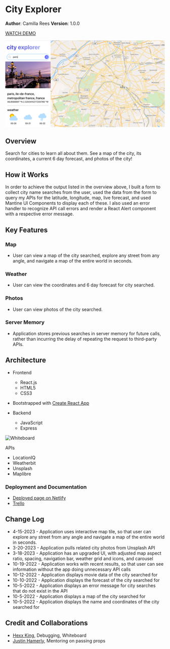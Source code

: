 # City Explorer

**Author**: Camilla Rees
**Version**: 1.0.0

[WATCH DEMO](https://www.youtube.com/watch?v=KzTGJyqmIwU)

![Demo Image](./public/images/city-explorer-demo-image.png)

## Overview
Search for cities to learn all about them. See a map of the city, its coordinates, a current 6 day forecast, and photos of the city! 

## How it Works

 In order to achieve the output listed in the overview above, I built a form to collect city name searches from the user, used the data from the form to query my APIs for the latitude, longitude, map, live forecast, and used Mantine UI Components to display each of these. I also used an error handler to recognize API call errors and render a React Alert component with a respective error message.

## Key Features

### Map
- User can view a map of the city searched, explore any street from any angle, and navigate a map of the entire world in seconds. 

### Weather
- User can view the coordinates and 6 day forecast for city searched.

### Photos
- User can view photos of the city searched.

### Server Memory
- Application stores previous searches in server memory for future calls, rather than incurring the delay of repeating the request to third-party APIs.

## Architecture

- Frontend
    - React.js
    - HTML5
    - CSS3

- Bootstrapped with [Create React App](https://github.com/facebook/create-react-app)

- Backend
    - JavaScript
    - Express

![Whiteboard](./public/images/wireframe.png)

APIs
- LocationIQ
- Weatherbit
- Unsplash
- Maplibre 

### Deployment and Documentation

- [Deployed page on Netlify](https://301n28-city-explorer.netlify.app/)
- [Trello](https://trello.com/b/UrVXG4Dw/city-explorer)

## Change Log
- 4-15-2023 - Application uses interactive map tile, so that user can explore any street from any angle and navigate a map of the entire world in seconds.
- 3-20-2023 - Application pulls related city photos from Unsplash API
- 3-18-2023 - Application has an upgraded UI, with adjusted map aspect ratio, spacing, navigation bar, weather grid and icons, and carousel
- 10-19-2022 - Application works with recent results, so that user can see information without the app doing unnecessary API calls
- 10-12-2022 - Application displays movie data of the city searched for
- 10-10-2022 - Application displays the forecast of the city searched for
- 10-5-2022 - Application displays an error message for city searches that do not exist in the API
- 10-5-2022 - Application displays a map of the city searched for
- 10-5-2022 - Application displays the name and coordinates of the city searched for

## Credit and Collaborations
- [Hexx King](https://github.com/HexxKing), Debugging, Whiteboard
- [Justin Hamerly](https://github.com/JustinHamerly), Mentoring on passing props
